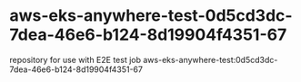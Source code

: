 # aws-eks-anywhere-test-0d5cd3dc-7dea-46e6-b124-8d19904f4351-67
repository for use with E2E test job aws-eks-anywhere-test:0d5cd3dc-7dea-46e6-b124-8d19904f4351-67

